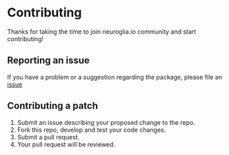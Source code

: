 # Contributing

Thanks for taking the time to join neuroglia.io community and start contributing!

## Reporting an issue

If you have a problem or a suggestion regarding the package, please file an [issue](https://github.com/neuroglia-io/StartupTasks/issues)

## Contributing a patch

1. Submit an issue describing your proposed change to the repo.
2. Fork this repo, develop and test your code changes.
3. Submit a pull request.
4. Your pull request will be reviewed.
